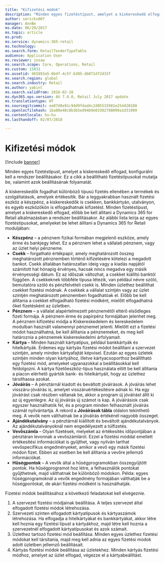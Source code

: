 ```yaml
---
title: "Kifizetési módok"
description: "Minden egyes fizetéstípust, amelyet a kiskereskedő elfogad, konfigurálni kell a rendszer beállításakor. Ez a cikk a beállítható fizetéstípusokat mutatja be, valamint azok beállításának folyamatát."
author: sericks007
manager: AnnBe
ms.date: 06/20/2017
ms.topic: article
ms.prod: 
ms.service: dynamics-365-retail
ms.technology: 
ms.search.form: RetailTenderTypeTable
audience: Application User
ms.reviewer: josaw
ms.search.scope: Core, Operations, Retail
ms.custom: 15831
ms.assetid: 465893a5-6b4f-4c5f-b305-db071df2d33f
ms.search.region: global
ms.search.industry: Retail
ms.author: yabinl
ms.search.validFrom: 2016-02-28
ms.dyn365.ops.version: AX 7.0.0, Retail July 2017 update
ms.translationtype: HT
ms.sourcegitcommit: ea07d8e91c94d9fdad4c2d05533981e254420188
ms.openlocfilehash: 1ba80e48c8b3b5ed94b9e03302788099a1d31909
ms.contentlocale: hu-hu
ms.lasthandoff: 02/07/2018

---
```


# <a name="payment-methods"></a>Kifizetési módok

[!include [banner](includes/banner.md)]

Minden egyes fizetéstípust, amelyet a kiskereskedő elfogad, konfigurálni kell a rendszer beállításakor. Ez a cikk a beállítható fizetéstípusokat mutatja be, valamint azok beállításának folyamatát.

A kiskereskedők fogadhat különböző típusú fizetés ellenében a termékek és szolgáltatások, amelyek értékesítik. Bár a leggyakrabban használt fizetési eszköz a készpénz, a kiskereskedők is csekken, bankkártyán, utalványon, és egyéb eszközökön is elfogadhatnak kifizetést. Minden fizetéstípust, amelyet a kiskereskedő elfogad, előbb be kell állítani a Dynamics 365 for Retail alkalmazásban a rendszer beállításakor. Az alábbi lista leírja az egyes fizetéstípusokat, amelyeket be lehet állítani a Dynamics 365 for Retail moduljában:

- **Készpénz** – a pénznem fizikai formában megjelenő eszköze, amely érme és bankjegy lehet. Ez a pénznem lehet a vállalati pénznem, vagy az üzlet helyi pénzneme.
- **Csekk** – forgatható értékpapír, amely meghatározott összeg meghatározott pénznemben történő kifizetésére kötelezi a megadott bankot. Csekk általában határozatlan ideig vagy a kiadás napjától számított hat hónapig érvényes, hacsak nincs megadva egy másik érvényességi dátum. Ez az időszak változhat, a csekket kiállító banktól függően. A csekkeknek többféle típusa létezik, van például névre szóló, bemutatóra szóló és pénzfelvételi csekk is. Minden üzlethez beállíthat csekket fizetési módnak. A csekkek a vállalat szintjén vagy az üzlet szintjén meghatározott pénznemben fogadhatóak el. Előbb be kell állítania a csekket elfogadható fizetési módként, mielőtt elfogadhatná őket fizetésként az üzletben.
- **Pénznem** – a vállalat alapértelmezett pénznemétől eltérő elsődleges fizeti formája. A pénznem érme és papírpénz formájában jelenhet meg. A pénznem kifizetési módja a Kiskereskedelem és kereskedelem modulban használt valamennyi pénznemet jelenti. Mielőtt ezt a fizetési módot használhatná, be kell állítania a pénznemeket, és meg kell határoznia a pénznemek kiskereskedelmi árfolyamait.
- **Kártya** – Minden használt kártyatípus, például bankkártyák és hitelkártyák. Érdemes egy kártyás fizetési módot beállítani a szervezet szintjén, amely minden kártyafajtát képvisel. Ezután az egyes üzletek szintjén minden olyan kártyához, illetve kártyacsoporthoz beállítható egy fizetési mód, amelyeket ugyanazokkal a beállításokkal kell feldolgozni. A kártya fizetőeszköz-típus használata előtt be kell állítania a piacon elérhető gyártók bank- és hitelkártyáit, hogy az üzlethez társíthassa azokat.
- **Jóváírás** – A pénztárnál kiadott és beváltott jóváírások. A jóváírás lehet visszáru-jóváírás is, amelyet visszáruértékesítésre adnak ki. Ha egy jóváírást csak részben váltanak be, akkor a program új jóváírást állít ki az új egyenlegre. Az új jóváírás új számot is kap. A jóváírásiok csak egyszer használhatók fel, és a program minden felhasznált jóváírás számát nyilvántartja. A rekord a **Jóváírások tábla** oldalon tekinthető meg. A vevők nem válthatnak be a jóváírás értékénél nagyobb összeget.
- **Ajándékutalvány** – a pénztárnál kiállított és beváltott ajándékutalványok. Az ajándékutalványoknál nem engedélyezett a túlfizetés.
- **Vevőszámla** – Olyan fizetések, melyeket az értékesítés időpontjában a pénztáran levonnak a vevőszámláról. Ezzel a fizetési móddal emellett értékesítési információkat is gyűjthet, vagy nyilván tarthat vevőspecifikus engedményeket, amikor a vevő egy másik fizetési módon fizet. Ebben az esetben be kell állítania a vevőre jellemző információkat.
- **Hűségpontok** – A vevők által a hűségprogramokban összegyűjtött pontok. Ha hűségprogramot hoz létre, a felhasználók pontokat gyűjthetnek, majd válthatnak be különböző módokon. Példa: egyes hűségprogramoknál a vevők engedmény formájában válthatják be a hűségpontokat, de akári fizetési módként is használhatják.

Fizetési módok beállításához a következő feladatokat kell elvégeznie.

1. A szervezet fizetési módjainak beállítása. A teljes szervezet által elfogadott fizetési módok létrehozása.
2. Szervezeti szinten elfogadott kártyatípusok és kártyaszámok létrehozása. Ha elfogadja a hitelkártyákat és bankkártyákat, akkor létre kell hoznia egy fizetési típust a kártyákhoz, majd létre kell hoznia a szervezetnél elfogadott kártyatípusokat és azok számait.
3. Üzlethez tartozó fizetési mód beállítása. Minden egyes üzlethez fizetési módokat kell társítania, majd meg kell adnia az egyes fizetési módok adott üzletben jellemző beállításait.
4. Kártyás fizetési módok beállítása az üzletekhez. Minden kártyás fizetési módhoz, amelyet az üzlet elfogad, végezze el a kártyabeállítást.


